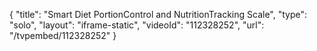 {
    "title": "Smart Diet PortionControl and NutritionTracking Scale",
    "type": "solo",
    "layout": "iframe-static",
    "videoId": "112328252",
    "url": "\/tvpembed\/112328252"
}